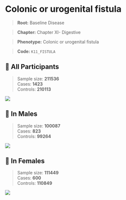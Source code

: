 # Colonic or urogenital fistula

> **Root:** Baseline Disease  

> **Chapter:** Chapter XI- Digestive  

> **Phenotype:** Colonic or urogenital fistula  

> **Code:** `K11_FISTULA`

## 🧪 All Participants  
> Sample size: **211536**  
> Cases: **1423**  
> Controls: **210113**
<img src="/Disease/Figures/ALL/Incidence/K11_FISTULA.png"/>
<CsvTable src="/Disease_Data/ALL/Incidence/COX_K11_FISTULA.csv" label="🔍 View full results" />

## 👨 In Males  
> Sample size: **100087**  
> Cases: **823**  
> Controls: **99264**
<img src="/Disease/Figures/Male/Incidence/K11_FISTULA.png"/>
<CsvTable src="/Disease_Data/Male/Incidence/COX_K11_FISTULA.csv" label="🔍 View full results" />

## 👩 In Females  
> Sample size: **111449**  
> Cases: **600**  
> Controls: **110849**
<img src="/Disease/Figures/Female/Incidence/K11_FISTULA.png"/>
<CsvTable src="/Disease_Data/Female/Incidence/COX_K11_FISTULA.csv" label="🔍 View full results" />
